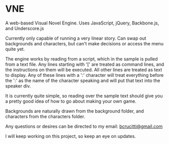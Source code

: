 VNE
===

A web-based Visual Novel Engine. Uses JavaScript, jQuery, Backbone.js, and Underscore.js

Currently only capable of running a very linear story.
Can swap out backgrounds and characters, but can't make decisions or access the menu quite yet.

The engine works by reading from a script, which in the sample is pulled from a text file.
Any lines starting with '[' are treated as command lines, and the instructions on them will be
executed.
All other lines are treated as text to display. Any of these lines with a ':' character will treat
everything before the ':' as the name of the character speaking and will put that text into the 
speaker div.

It is currently quite simple, so reading over the sample text should give you a pretty good idea
of how to go about making your own game.

Backgrounds are naturally drawn from the background folder, and characters from the characters
folder.

Any questions or desires can be directed to my email: bcrucitti@gmail.com

I will keep working on this project, so keep an eye on updates.